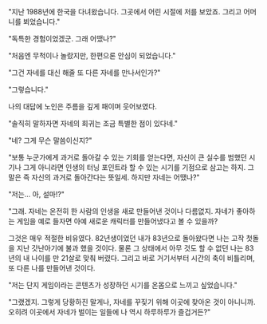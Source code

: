 "지난 1988년에 한국을 다녀왔습니다. 그곳에서 어린 시절에 저를 보았죠. 그리고 어머니를 뵈었습니다." 

"독특한 경험이었겠군. 그래 어땠나?" 

"처음엔 무척이나 놀랐지만, 한편으론 안심이 되었습니다." 

"그건 자네를 대신 해줄 또 다른 자네를 만나서인가?" 

"그렇습니다." 

나의 대답에 노인은 주름을 깊게 패이며 웃어보였다. 

"솔직히 말하자면 자네의 회귀는 조금 특별한 점이 있다네." 

"네? 그게 무슨 말씀이신지?" 

"보통 누군가에게 과거로 돌아갈 수 있는 기회를 얻는다면, 자신이 큰 실수를 범했던 시기나 그게 아니라면 인생의 터닝 포인트라 할 수 있는 시기를 기점으로 삼고는 하지. 그 말은 즉 자신의 과거로 돌아간다는 뜻일세. 하지만 자네는 어땠나?" 

"저는... 아, 설마!?" 

"그래. 자네는 온전히 한 사람의 인생을 새로 만들어낸 것이나 다름없지. 자네가 좋아하는 게임을 예로 들자면 아예 새로운 캐릭터를 만들어냈다고 볼 수 있을까? 

그것은 매우 적절한 비유였다. 
82년생이었던 내가 83년으로 돌아왔다면 나는 고작 첫돌을 지난 갓난아기에 불과 했을 것이다. 물론 그 상태에서 아무 것도 할 수 없던 나는 83년의 내 나이를 만 21살로 맞춰 버렸다. 그리고 바로 거기서부터 시간의 축이 비틀리며, 또 다른 나를 만들어낸 것이다. 

"저는 단지 게임이라는 콘텐츠가 성장하던 시기를 온몸으로 느끼고 싶었습니다." 

"그랬겠지. 그렇게 당황하진 말게나, 자네를 꾸짖기 위해 이곳에 찾아온 것이 아니니까. 오히려 이곳에서 자네가 벌이는 일들에 나 역시 하루하루가 즐겁거든?" 